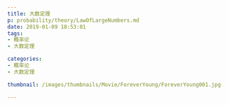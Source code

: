 ```yaml
---
title: 大数定理
p: probability/theory/LawOfLargeNumbers.md
date: 2019-01-09 18:53:01
tags:
- 概率论
- 大数定理

categories: 
- 概率论
- 大数定理

thumbnail: /images/thumbnails/Movie/ForeverYoung/ForeverYoung001.jpg

---
```

